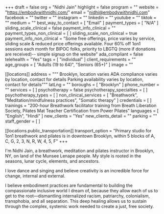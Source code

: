 +++
draft = false
org = "Nidhi Jain"
highlight = false
program = ""
website = "https://embodywithnidhi.com/"
email = "nidhi@embodywithnidhi.com"
facebook = ""
twitter = ""
instagram = ""
linkedin = ""
youtube = ""
tiktok = ""
medium = ""
best_way_to_contact = [ "Email" ]
payment_types = [ "N/A" ]
sliding_scale_clinical = false
payment_info_clinical = ""
payment_types_non_clinical = [ ]
sliding_scale_non_clinical = true
payment_info_non_clinical = "Some free offerings, price varies by service, sliding scale & reduced price offerings available. Four 60% off 1on1 sessions each month for BIPOC folks, priority to LBGTQ (more if donations are received)-- simple signup on the website"
ada_compliant = false
telehealth = "Yes"
tags = [ "individual" ]
client_requirements = ""
age_groups = [ "Adults (19 to 64)", "Seniors (65+)" ]
image = ""

[[locations]]
address = """
Brooklyn, location varies
ADA compliance varies by location, contact for details
Parking availability varies by location, contact for details"""
latLng = ""
boroughs = [ "Brooklyn" ]
phone_number = ""
services = [ ]
psychotherapy = false
psychotherapy_specialties = [ ]
psychotherapy_types = [ ]
non_clinical_services = [
  "Breathwork",
  "Meditation/mindfulness practices",
  "Somatic therapy"
]
credentials = [ ]
trainings = "200-hour Breathwork facilitator training from Breath Liberation Society, Pilates Mat Teacher Certification from Power Pilates"
languages = [ "English", "Hindi" ]
new_clients = "Yes"
new_clients_detail = ""
parking = ""
staff_gender = [ ]

  [[locations.public_transportation]]
  transport_option = "Primary studio for 1on1 breathwork and pilates is in downtown Brooklyn, within 5 blocks of A, C, G, 2, 3, N, R, W, 4, 5, F"
+++

I'm Nidhi Jain, a breathwork, meditation and pilates instructor in Brooklyn, NY, on land of the Munsee Lenape people. My style is rooted in the seasons, lunar cycle, elements, and ancestors. 

I love dance and singing and believe creativity is an incredible force for change, internal and external. 

I believe embodiment practices are fundamental to building the compassionate inclusive world I dream of, because they allow each of us to get to the root—dismantling internalized racism, patriarchy, colonialism, transphobia, and all separation. This deep healing allows us to sustain through the complex, systemic work needed to create a just, free society.

